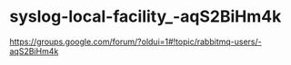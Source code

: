 # syslog-local-facility_-aqS2BiHm4k
https://groups.google.com/forum/?oldui=1#!topic/rabbitmq-users/-aqS2BiHm4k
